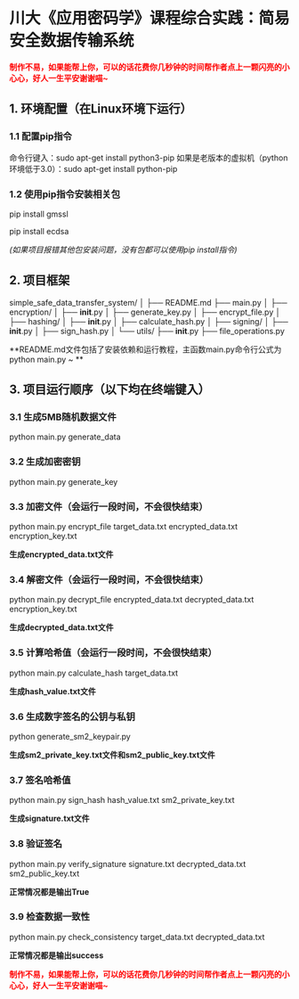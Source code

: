 # 川大《应用密码学》课程综合实践：简易安全数据传输系统

<font color=red>**制作不易，如果能帮上你，可以的话花费你几秒钟的时间帮作者点上一颗闪亮的小心心，好人一生平安谢谢喵~**</font>

## 1. 环境配置（在Linux环境下运行）

### 1.1 配置pip指令

命令行键入：sudo apt-get install python3-pip
如果是老版本的虚拟机（python环境低于3.0）：sudo apt-get install python-pip

### 1.2 使用pip指令安装相关包

pip install gmssl

pip install ecdsa

*(如果项目报错其他包安装问题，没有包都可以使用pip install指令)*



## 2. 项目框架

simple_safe_data_transfer_system/
│
├── README.md
├── main.py 
│
├── encryption/
│   ├── __init__.py
│   ├── generate_key.py
│   ├── encrypt_file.py
│
├── hashing/
│   ├── __init__.py
│   ├── calculate_hash.py
│
├── signing/
│   ├── __init__.py
│   ├── sign_hash.py
│
└── utils/
    ├── __init__.py
    ├── file_operations.py

**README.md文件包括了安装依赖和运行教程，主函数main.py命令行公式为 python main.py ~ **



## 3. 项目运行顺序（以下均在终端键入）

### 3.1 生成5MB随机数据文件

python main.py generate_data

### 3.2 生成加密密钥

python main.py generate_key

### 3.3 加密文件（会运行一段时间，不会很快结束）

python main.py encrypt_file target_data.txt encrypted_data.txt encryption_key.txt

**生成encrypted_data.txt文件**

### 3.4 解密文件（会运行一段时间，不会很快结束）

python main.py decrypt_file encrypted_data.txt decrypted_data.txt encryption_key.txt

**生成decrypted_data.txt文件**

### 3.5 计算哈希值（会运行一段时间，不会很快结束）

python main.py calculate_hash target_data.txt

**生成hash_value.txt文件**

### 3.6 生成数字签名的公钥与私钥

python generate_sm2_keypair.py

**生成sm2_private_key.txt文件和sm2_public_key.txt文件**

### 3.7 签名哈希值

python main.py sign_hash hash_value.txt sm2_private_key.txt

**生成signature.txt文件**

### 3.8 验证签名

python main.py verify_signature signature.txt decrypted_data.txt sm2_public_key.txt

**正常情况都是输出True**

### 3.9 检查数据一致性

python main.py check_consistency target_data.txt decrypted_data.txt

**正常情况都是输出success**

<font color=red>**制作不易，如果能帮上你，可以的话花费你几秒钟的时间帮作者点上一颗闪亮的小心心，好人一生平安谢谢喵~**</font>
